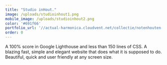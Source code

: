 ```yaml
---
title: "Studio inHout."
image: /uploads/studioinhout1.png
mobile_image: /uploads/studioinhout2.png
color: '#691f66'
portfolio_url: '//actual-harmonica.cloudvent.net/collectie/notenhouten-tafel/'
order: 0
---
```




A 100% score in Google Lighthouse and less than 150 lines of CSS. A blazing fast, simple and elegant website that does what it is supposed to do. Beautiful, quick and user friendly at any screen size.
